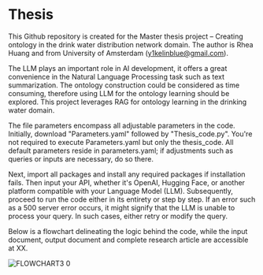 # Thesis
This Github repository is created for the Master thesis project – Creating ontology in the drink water distribution network domain. The author is Rhea Huang and from University of Amsterdam (y1kelinblue@gmail.com). 

The LLM plays an important role in AI development, it offers a great convenience in the Natural Language Processing task such as text summarization. The ontology construction could be considered as time consuming, therefore using LLM for the ontology learning should be explored. This project leverages RAG for ontology learning in the drinking water domain. 

The file parameters encompass all adjustable parameters in the code. Initially, download "Parameters.yaml" followed by "Thesis_code.py". You're not required to execute Parameters.yaml but only the thesis_code. All default parameters reside in parameters.yaml; if adjustments such as queries or inputs are necessary, do so there. 

Next, import all packages and install any required packages if installation fails. Then input your API, whether it's OpenAI, Hugging Face, or another platform compatible with your Language Model (LLM). Subsequently, proceed to run the code either in its entirety or step by step. If an error such as a 500 server error occurs, it might signify that the LLM is unable to process your query. In such cases, either retry or modify the query. 


Below is a flowchart delineating the logic behind the code, while the input document, output document and complete research article are accessible at XX.

![FLOWCHART3 0](https://github.com/Rhea0000/Thesis/assets/145769931/33e57c24-e540-4ebf-84c2-498b19fab30d)

